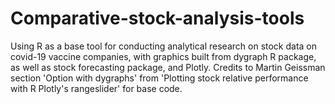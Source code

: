 # Comparative-stock-analysis-tools
Using R as a base tool for conducting analytical research on stock data on covid-19 vaccine companies, 
with graphics built from dygraph R package, as well as stock forecasting package, and Plotly. 
Credits to Martin Geissman section 'Option with dygraphs' from 'Plotting stock relative performance with R Plotly's rangeslider' for base code.
